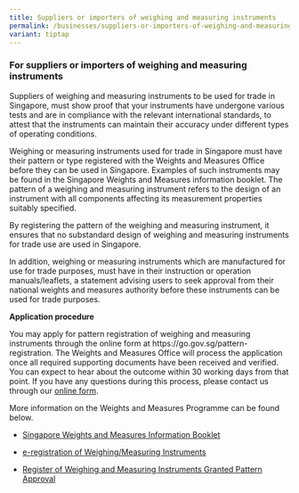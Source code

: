 ```yaml
---
title: Suppliers or importers of weighing and measuring instruments
permalink: /businesses/suppliers-or-importers-of-weighing-and-measuring-instruments/
variant: tiptap
---
```

<h3>For suppliers or importers of weighing and measuring instruments</h3>
<p>Suppliers of weighing and measuring instruments to be used for trade in
Singapore, must show proof that your instruments have undergone various
tests and are in compliance with the relevant international standards,
to attest that the instruments can maintain their accuracy under different
types of operating conditions.</p>
<p>Weighing or measuring instruments used for trade in Singapore must have
their pattern or type registered with the Weights and Measures Office before
they can be used in Singapore. Examples of such instruments may be found
in the Singapore Weights and Measures information booklet. The pattern
of a weighing and measuring instrument refers to the design of an instrument
with all components affecting its measurement properties suitably specified.</p>
<p>By registering the pattern of the weighing and measuring instrument, it
ensures that no substandard design of weighing and measuring instruments
for trade use are used in Singapore.</p>
<p>In addition, weighing or measuring instruments which are manufactured
for use for trade purposes, must have in their instruction or operation
manuals/leaflets, a statement advising users to seek approval from their
national weights and measures authority before these instruments can be
used for trade purposes.</p>
<p><strong>Application procedure</strong>
</p>
<p>You may apply for pattern registration of weighing and measuring instruments
through the online form at&nbsp;<a rel="noopener noreferrer nofollow" target="_blank">https://go.gov.sg/pattern-registration</a>.
The Weights and Measures Office will process the application once all required
supporting documents have been received and verified. You can expect to
hear about the outcome within 30 working days from that point. If you have
any questions during this process, please contact us through our <a href="https://go.gov.sg/contact-wmo" rel="noopener nofollow" target="_blank">online form</a>.</p>
<p>More information on the Weights and Measures Programme can be found below.</p>
<ul data-tight="true" class="tight">
<li>
<p><a href="/files/businesses/wmo_info_booklet.pdf" rel="noopener noreferrer nofollow" target="_blank">Singapore Weights and Measures Information Booklet</a>
</p>
</li>
<li>
<p><a href="https://www.go.gov.sg/pattern-registration" rel="noopener noreferrer nofollow" target="_blank">e-registration of Weighing/Measuring Instruments</a>
</p>
</li>
<li>
<p><a href="https://www.cpsaplus.gov.sg/Homepage/RegistryOfRegisteredSuppliersAndPatternApproval" rel="noopener noreferrer nofollow" target="_blank">Register of Weighing and Measuring Instruments Granted Pattern Approval</a>
</p>
</li>
</ul>
<p></p>